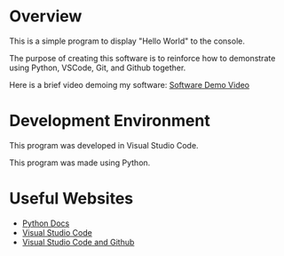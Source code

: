 # Overview

This is a simple program to display "Hello World" to the console.

The purpose of creating this software is to reinforce how to demonstrate using Python, VSCode, Git, and Github together.

Here is a brief video demoing my software: [Software Demo Video](https://youtu.be/byuF0-IEnUY)

# Development Environment

This program was developed in Visual Studio Code.

This program was made using Python.

# Useful Websites

* [Python Docs](https://docs.python.org/3.9/)
* [Visual Studio Code](https://code.visualstudio.com/)
* [Visual Studio Code and Github](https://code.visualstudio.com/docs/editor/github)